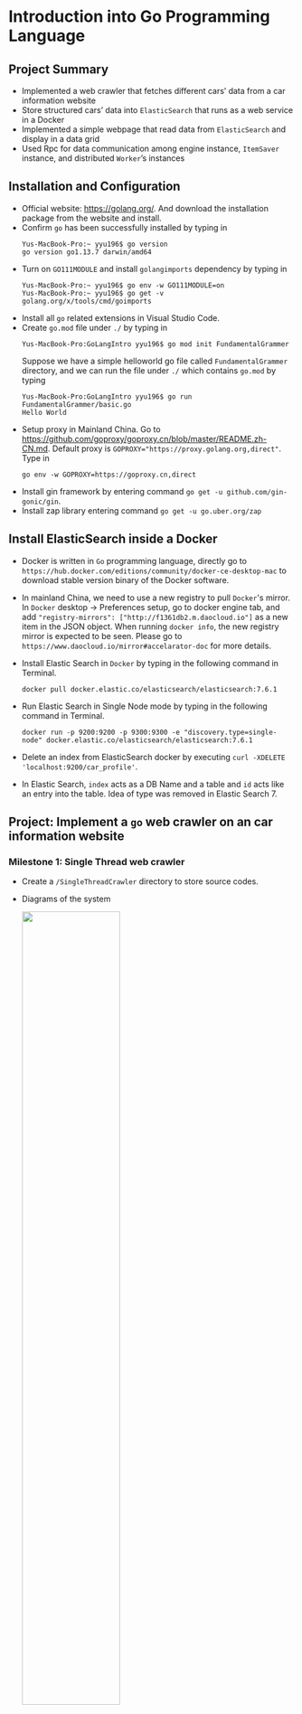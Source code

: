# Introduction into Go Programming Language

## Project Summary
  * Implemented a web crawler that fetches different cars’ data from a car information website
  * Store structured cars’ data into `ElasticSearch` that runs as a web service in a Docker
  * Implemented a simple webpage that read data from `ElasticSearch` and display in a data grid
  * Used Rpc for data communication among engine instance, `ItemSaver` instance, and distributed `Worker`’s instances

## Installation and Configuration

  * Official website: https://golang.org/. And download the installation package from the website and install.
  * Confirm `go` has been successfully installed by typing in
    ```
    Yus-MacBook-Pro:~ yyu196$ go version
    go version go1.13.7 darwin/amd64
    ```
  * Turn on `GO111MODULE` and install `golangimports` dependency by typing in
    ```
    Yus-MacBook-Pro:~ yyu196$ go env -w GO111MODULE=on
    Yus-MacBook-Pro:~ yyu196$ go get -v golang.org/x/tools/cmd/goimports
    ```
  * Install all `go` related extensions in Visual Studio Code.
  * Create `go.mod` file under `./` by typing in
    ```
    Yus-MacBook-Pro:GoLangIntro yyu196$ go mod init FundamentalGrammer
    ```
    Suppose we have a simple helloworld go file called `FundamentalGrammer` directory, and we can run the file under `./` which contains `go.mod` by typing
    ```
    Yus-MacBook-Pro:GoLangIntro yyu196$ go run FundamentalGrammer/basic.go 
    Hello World
    ```
  * Setup proxy in Mainland China. Go to https://github.com/goproxy/goproxy.cn/blob/master/README.zh-CN.md. Default proxy is `GOPROXY="https://proxy.golang.org,direct"`. Type in 
    ```
    go env -w GOPROXY=https://goproxy.cn,direct
    ```
  * Install gin framework by entering command `go get -u github.com/gin-gonic/gin`.
  * Install zap library entering command `go get -u go.uber.org/zap`

## Install ElasticSearch inside a Docker
  * Docker is written in `Go` programming language, directly go to `https://hub.docker.com/editions/community/docker-ce-desktop-mac` to download stable version binary of the Docker software.
  * In mainland China, we need to use a new registry to pull `Docker`'s mirror. In `Docker` desktop -> Preferences setup, go to docker engine tab, and add `"registry-mirrors": ["http://f1361db2.m.daocloud.io"]` as a new item in the JSON object. When running `docker info`, the new registry mirror is expected to be seen. Please go to `https://www.daocloud.io/mirror#accelarator-doc` for more details.
  * Install Elastic Search in `Docker` by typing in the following command in Terminal.

    ```
    docker pull docker.elastic.co/elasticsearch/elasticsearch:7.6.1
    ``` 

  * Run Elastic Search in Single Node mode by typing in the following command in Terminal.
  
    ```
    docker run -p 9200:9200 -p 9300:9300 -e "discovery.type=single-node" docker.elastic.co/elasticsearch/elasticsearch:7.6.1
    ```

  * Delete an index from ElasticSearch docker by executing `curl -XDELETE 'localhost:9200/car_profile'`.

  * In Elastic Search, `index` acts as a DB Name and a table and `id` acts like an entry into the table. Idea of type was removed in Elastic Search 7.

## Project: Implement a `go` web crawler on an car information website
### Milestone 1: Single Thread web crawler
  * Create a `/SingleThreadCrawler` directory to store source codes.
  
  * Diagrams of the system

    <img src="./Images/OverviewDiagram.png" height=60% width=60%>

  * Fetcher implemetation details
    * Install Go Text library by entering `go get -u golang.org/x/text` in the command line.
    * The Kanji is in a wrong encoding way, we need to do conversion. Call `transform.NewReader` on the original response body to Convert its decoder from `GBK` to `UTF-8`.
    * For code scalable reason, we also need to install Go Net library by entering `go get -u golang.org/x/net`. This library offers a functionality to detect the decoder from an html text.
    * Create a new `determineEncoding` that takes in an response body `io.Reading` and return `encode.Encoding` that includes the decoder format.
  * Parser Implementation Diagram
  
    <img src="./Images/ParserLogic.png" height=60% width=60%>

  * Wrap `parser` functionality as a struct in `engine/types`. Create the struct with parse function object and the name of the function. Expose the method to parse contents with Items and more urls in the parse function return.

### Milestone 2: Concurrent web crawler
  * Merge functionality of Fetcher and Parser into a worker function in `engine`. 
  * For concurrent web crawler, we will simplement a scheduler that schedule `worker`s in the `engine`'s `Run` function.
  * `engine` will send `Request`s to scheduler and scheduler will coordinate `worker`s to send request and parse information. Please refer to the diagram below.

    <img src="./Images/ConcurrentCrawlerArchitecture.png" height=60% width=60%>

  * A simple Scheduler will create a `goroutine` for each Request and have a single worker to act on all `goroutine`s. Please refer to the diagram below.

    <img src="./Images/SimpleScheduler.png" height=60% width=60%>

  * A Queued Scheduler set up two queues one for worker and the other for request. When a new worker or request comes it, it will add that worker or request item at the back of the queue. When we need the worker to work on the request, we pop both front item from Request and Worker Queue and feed request item into worker item which is a Channel of request, in `engine/worker`, the worker function is going to fecth and parse the request. Please refer to the diagram below. 
  
    <img src="./Images/QueuedScheduler.png" height=60% width=60%>

### Milestone 3: Save crawler result and UI display
  * The following diagram illustrate how `ItemSaver` works in the project architecture.

    <img src="./Images/ItemSaverArchitecture.png" height=60% width=60%>

  * Install Elastic Search client library, go to `https://github.com/olivere/elastic`. Type in `go get github.com/olivere/elastic/v7` to install Elastic Search 7's client library.
  * Create a `save()` function in `persist/itemsaver.go` to save crawled items into Elastic Search system.
  * Architecture for UI Display

    <img src="./Images/UIDataFlow.png" height=60% width=60%>

### Milestone 4: Make Crawler Distributed
  * The following diagram shows the architecture of a distributed crawler.

    <img src="./Images/DistributedArchitecture.png" height=60% width=60%>

  * Current data flows under channels under a single instance of crawler. Next, we will use RPC Client and RPC Server to split `ItemSaver` logic into some distributed services. Please refer to the architecture below.

    <img src="./Images/RPCDiagram.png" height=60% width=60%>

  * We need put `ItemSaver` into a separate service and expose Rpc call (`ItemSaverService.Save`) to the main engine.
  * We also need to put `worker` into a separate service and expose Rpc call (`CrawlService.Process`) to the main engine. However, the data communicated between CrawlService and engine needs to be serialize and deserialize. Please refer to the diagram below.

    <img src="./Images/WorkerEngineCommunication.png" height=60% width=60%>

  * To make `worker` distributed, we implement a `createClientPool()` function that make an array of rpc.Client of the working (each work holds a host identical to an existing worker instance). We feed these rpc.Client one by one into a Channel of `*rpc.Client` in a goroutine. Worker client side `CreateProcessor` method listens to this Channel and picks up a `*rpc.Client` whenever possible and pass data to one worker server instance through rpc.
  * To run the distributed web crawler. First go to `DistributedCrawler` directory by running in `cd DistributedCrawler`
    * Start an `ItemSaver` server by running `go run persist/server/itemsaver.go --port=1234`.
    * Start two `Worker` server instances by running `go run worker/server/worker.go --port=9000` and `go run worker/server/worker.go --port=9001`.
    * Start the engine instance by running `go run main.go --itemsaver_host=":1234" --worker_hosts=":9000,:9001"`.
    * Both `Worker` instances should be able to fetch data from xcar website and engine can receive these data and pass `CarDetail` information to `ItemSaver` to store into `ElasticSearch`.